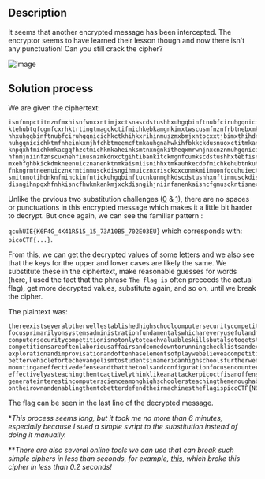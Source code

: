 ## Description
It seems that another encrypted message has been intercepted. The encryptor seems to have learned their lesson though and now there 
isn't any punctuation! Can you still crack the cipher?

![image](https://github.com/neonwuchang/Flags-de-Triomphe/assets/103783716/a762cd4f-d24c-43dc-b803-0d473f3aae6d)

## Solution process
We are given the ciphertext: 
```
isnfnnpctitnznfmxhisnfwnxxntimjxctsnascdstushhxuhgqbinftnubfciruhgqnicichktckuxbackdurjnfqmifchimkabturjnfusmxxnkdnisntnuhgqnicich
ktehubtqfcgmfcxrhktrtingtmagckctifmichkebkamgnkimxtwscusmfnznfrbtnebxmkagmfonimjxntocxxtshwnznfwnjnxcnznisnqfhqnfqbfqhtnhemscdstus
hhxuhgqbinftnubfciruhgqnicichkctkhihkxrihinmuszmxbmjxntocxxtjbimxthihdnitibankitckinfntinackmkanpucinamjhbiuhgqbinftucnkunanenktcz
nuhgqnicichktmfnheinkxmjhfchbtmeemcftmkauhgnahwkihfbkkckdusnuoxctitmkanpnubickduhkecdtufcqitheenktnhkisnhisnfsmkactsnmzcxrehubtnah
knpqxhfmichkmkacgqfhzctmichkmkaheinksmtnxngnkitheqxmrwnjnxcnznmuhgqnicichkihbusckdhkisnheenktcznnxngnkitheuhgqbinftnubfcirctisnfne
hfnmjniinfznscuxnehfinusnzmkdnxctgihtibankitckmgnfcumkscdstushhxtebfisnfwnjnxcnznismimkbkanftimkackdheheenktczninuskcvbntctnttnkic
mxehfghbkickdmkneenuicznanenktnmkaismiisnihhxtmkauhkecdbfmichkehubtnkuhbkinfnackanenktcznuhgqnicichktahntkhixnmatibankitihokhwisnc
fnkngrmtneenuicznxrmtinmusckdisngihmuicznxrisckoxconmkmiimuonfqcuhuiectmkheenktcznxrhfcnkinascdstushhxuhgqbinftnubfciruhgqnicichki
smitnnotihdnknfminckinfntickuhgqbinftucnkunmghkdscdstushhxnftinmusckdisngnkhbdsmjhbiuhgqbinftnubfcirihqcvbnisncfubfchtcirghiczmick
disngihnpqxhfnhkisncfhwkmkankmjxckdisngihjniinfanenkaisncfgmusckntisnexmdctqcuhUIE{K6F4G_4K41R515_15_73A10B5_702E03EU}
```
Unlike the prvious two substitution challenges 
([0](https://github.com/neonwuchang/Flags-de-Triomphe/blob/592984c687f56ab5363f550eb451215ba8ea991f/picoCTF/Cryptography/Substitution0.md) 
& [1](https://github.com/neonwuchang/Flags-de-Triomphe/blob/592984c687f56ab5363f550eb451215ba8ea991f/picoCTF/Cryptography/Substitution1.md)), 
there are no spaces or punctuations in this encrypted message which makes it a little bit harder to decrypt. But once again, we can see the
familiar pattern : 

`qcuhUIE{K6F4G_4K41R515_15_73A10B5_702E03EU}` which corresponds with: `picoCTF{...}`. 

From this, we can get the decrypted 
values of some letters and we also see that the keys for the upper and lower cases are likely the same. We substitute these in the ciphertext, 
make reasonable guesses for words (here, I used the fact that the phrase `The flag is` often preceeds the actual flag), get more decrypted 
values, substitute again, and so on, until we break the cipher.

The plaintext was:
```
thereexistseveralotherwellestablishedhighschoolcomputersecuritycompetitionsincludingcyberpatriotanduscyberchallengethesecompetitions
focusprimarilyonsystemsadministrationfundamentalswhichareveryusefulandmarketableskillshoweverwebelievetheproperpurposeofahighschool
computersecuritycompetitionisnotonlytoteachvaluableskillsbutalsotogetstudentsinterestedinandexcitedaboutcomputersciencedefensive
competitionsareoftenlaboriousaffairsandcomedowntorunningchecklistsandexecutingconfigscriptsoffenseontheotherhandisheavilyfocusedon
explorationandimprovisationandoftenhaselementsofplaywebelieveacompetitiontouchingontheoffensiveelementsofcomputersecurityisthereforea
bettervehiclefortechevangelismtostudentsinamericanhighschoolsfurtherwebelievethatanunderstandingofoffensivetechniquesisessentialfor
mountinganeffectivedefenseandthatthetoolsandconfigurationfocusencounteredindefensivecompetitionsdoesnotleadstudentstoknowtheirenemyas
effectivelyasteachingthemtoactivelythinklikeanattackerpicoctfisanoffensivelyorientedhighschoolcomputersecuritycompetitionthatseeksto
generateinterestincomputerscienceamonghighschoolersteachingthemenoughaboutcomputersecuritytopiquetheircuriositymotivatingthemtoexplore
ontheirownandenablingthemtobetterdefendtheirmachinestheflagispicoCTF{N6R4M_4N41Y515_15_73D10U5_702F03FC}
```

The flag can be seen in the last line of the decrypted message.

**This process seems long, but it took me no more than 6 minutes, especially because I sued a simple svript to the substitution instead of 
doing it manually.*

***There are also several online tools we can use that can break such simple ciphers in less than seconds, for example, 
[this](https://www.guballa.de/substitution-solver), which broke this cipher in less than 0.2 seconds!*
